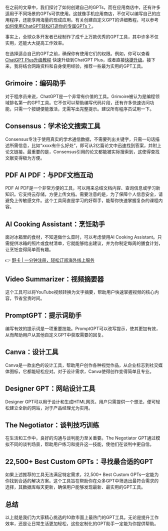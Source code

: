 在之前的文章中，我们探讨了如何创建自己的GPTs，而在应用商店中，还有许多适用于不同场景的GPTs可供使用。这就像手机应用商店，不仅可以编写自己的应用程序，还能享用海量的现成应用。有关创建自定义GPT的详细教程，可以参考[如何使用ChatGPT轻松打造你的专属GPTs？](https://chatgptgogogo.com/gpts-manual/)。

事实上，全球众多开发者已经制作了成千上万款优秀的GPT工具，其中许多不仅实用，还能大大提高工作效率。

在选择适合自己的GPT之前，确保你有使用它们的权限。例如，你可以查看 [ChatGPT Plus升级教程](https://chatgptgogogo.com/bewildcard-upgrade-chatgptplus/) 快速升级到ChatGPT Plus，或者直接[快捷升级](https://bewildcard.com/i/GOGPT)。接下来，我将结合网路资料和自身使用经验，推荐一些最为实用的GPT工具。

## Grimoire：编码助手

对于程序员来说，ChatGPT是一个非常有价值的工具。Grimoire被认为是编程领域排名第一的GPT工具。它不仅可以帮助编写代码片段，还有许多快速访问功能，只需一个按键便能激活，无需写出完整提示。建议所有程序员试用一下。

## Consensus：学术论文搜索工具

Consensus专注于使用真实的学术通信数据，不需要列出关键字，只需一句话描述所需信息，比如“xxxx有什么好处”，即可从2亿篇论文中迅速找到答案，并附上论文链接。最重要的是，Consensus引用的论文都能被实际搜索到，这使得查找文献变得极为方便。

## PDF AI PDF：与PDF文档互动

PDF AI PDF是一个非常方便的工具，可以用来总结文档内容、查询信息或学习新知识。它支持云存储，方便上传文档。需要注意的是，为了保障个人信息安全，请避免上传敏感文件。这个工具简直是学习的好帮手，能帮你快速掌握复杂的课程内容。

## AI Cooking Assistant：烹饪助手

面对冰箱里的食材，不知道做什么菜时，可以考虑使用AI Cooking Assistant。只需提供冰箱的照片或食材清单，它就能够给出建议，并为你制定每周的膳食计划，让烹饪变得简单而有趣。

👉 [野卡 | 一分钟注册，轻松订阅海外线上服务](https://bit.ly/bewildcard)

## Video Summarizer：视频摘要器

这个工具可以将YouTube视频转换为文字摘要，帮助用户快速掌握视频的核心内容，节省宝贵时间。

## PromptGPT：提示词助手

编写有效的提示词是一项重要技能。PromptGPT可以改写提示，使其更加有效，从而帮助用户从其他自定义GPT中获取需要的回复。

## Canva：设计工具

Canva是一款出色的设计工具，帮助用户创作各种视觉作品，从企业标志到社交媒体图标，它都能轻松应对。对于设计需求，Canva使得创作变得简单且专业。

## Designer GPT：网站设计工具

Designer GPT可以用于设计和生成HTML网页。用户只需提供一个想法，便可轻松建立全新的网站，对于产品经理尤为实用。

## The Negotiator：谈判技巧训练

在生活和工作中，良好的沟通与谈判能力至关重要。The Negotiator GPT通过模拟不同的谈判场景，帮助用户练习和提升这一技能，使他们在谈判中更自信。

## 22,500+ Best Custom GPTs：寻找最合适的GPT

如果上述推荐的工具无法满足特定需求，22,500+ Best Custom GPTs一定能为你找到合适的解决方案。这个工具旨在帮助你在众多GPT中筛选出最符合需求的选择，其数据库每天更新，确保用户能够发现最新、最实用的GPT工具。

## 总结

以上就是我们为大家精心挑选的10款市面上最热门的GPT工具。无论是提升工作效率，还是让日常生活更加轻松，这些定制化的GPT助手一定能为你提供帮助。
